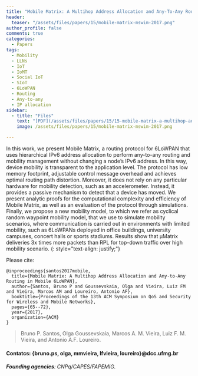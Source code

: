 ```yaml
---
title: "Mobile Matrix: A Multihop Address Allocation and Any-To-Any Routing in Mobile 6LoWPAN"
header:
  teaser: "/assets/files/papers/15/mobile-matrix-mswim-2017.png"
author_profile: false
comments: true
categories:
  - Papers
tags:
  - Mobility
  - LLNs
  - IoT
  - IoMT
  - Social IoT
  - SIoT
  - 6LoWPAN
  - Routing
  - Any-to-any
  - IP allocation
sidebar:
  - title: "Files"
    text: "[PDF](/assets/files/papers/15/15-mobile-matrix-a-multihop-address-allocation-and-any-to-any-routing-in-mobile-6lowpan.pdf){: .btn .btn--success}{: target=\"_blank\"} [ACM-DL](http://dx.doi.org/10.1145/3132114.3132126){: .btn .btn--info}{: target=\"_blank\"} [Talk](/assets/files/papers/15/15-mobile-matrix-a-multihop-address-allocation-and-any-to-any-routing-in-mobile-6lowpan-presentation.pdf){: .btn .btn--info}{: target=\"_blank\"}"
    image: /assets/files/papers/15/mobile-matrix-mswim-2017.png

---
```


In this work, we present Mobile Matrix, a routing protocol for 6LoWPAN that uses hierarchical IPv6 address allocation to perform any-to-any routing and mobility management without changing a node’s IPv6 address. In this way, device mobility is transparent to the application level. The protocol has low memory footprint, adjustable control message overhead and achieves optimal routing path distortion. Moreover, it does not rely on any particular hardware for mobility detection, such as an accelerometer. Instead, it provides a passive mechanism to detect that a device has moved. We present analytic proofs for the computational complexity and efficiency of Mobile Matrix, as well as an evaluation of the protocol through simulations. Finally, we propose a new mobility model, to which we refer as cyclical random waypoint mobility model, that we use to simulate mobility scenarios, where communication is carried out in environments with limited mobility, such as 6LoWPANs deployed in office buildings, university campuses, concert halls or sports stadiums. Results show that μMatrix deliveries 3x times more packets than RPL for top-down traffic over high mobility scenario.
{: style="text-align: justify;"}

Please cite:
```TeX
@inproceedings{santos2017mobile,
  title={Mobile Matrix: A Multihop Address Allocation and Any-to-Any Routing in Mobile 6LoWPAN},
  author={Santos, Bruno P and Goussevskaia, Olga and Vieira, Luiz FM and Vieira, Marcos AM and Loureiro, Antonio AF},
  booktitle={Proceedings of the 13th ACM Symposium on QoS and Security for Wireless and Mobile Networks},
  pages={65--72},
  year={2017},
  organization={ACM}
}
```
> Bruno P. Santos, Olga Goussevskaia, Marcos A. M. Vieira, Luiz F. M. Vieira, and Antonio A.F. Loureiro.
#### Contatcs: {bruno.ps, olga, mmvieira, lfvieira, loureiro}@dcc.ufmg.br
###### **Founding agencies**: CNPq/CAPES/FAPEMIG.